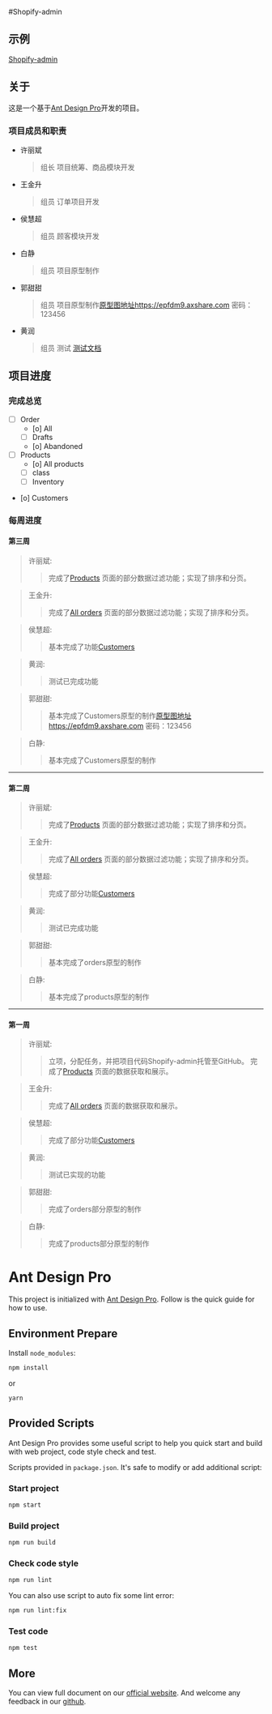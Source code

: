 #Shopify-admin

## 示例

[Shopify-admin](https://Xlbinger.github.io/shopify-admin/)

## 关于

这是一个基于[Ant Design Pro](https://pro.ant.design)开发的项目。

### 项目成员和职责

* 许丽斌
    > 组长
    > 项目统筹、商品模块开发
* 王金升
    >组员
    >订单项目开发
* 侯慧超
    >组员
    >顾客模块开发
* 白静
    >组员
    >项目原型制作
* 郭甜甜
    >组员
    >项目原型制作[原型图地址https://epfdm9.axshare.com](https://epfdm9.axshare.com)  密码：123456

* 黄润
    >组员
    >测试  [测试文档](https://github.com/Xlbinger/shopify-admin/blob/master/test.md)


## 项目进度

### 完成总览

 - [ ] Order
    - [o] All 
    - [ ] Drafts
    - [o] Abandoned
 - [ ] Products
    - [o] All products
    - [ ] class
    - [ ] Inventory
 - [o] Customers

### 每周进度

#### 第三周

>许丽斌:  
>   > 完成了[Products](https://Xlbinger.github.io/shopify-admin/#/products/)
>   > 页面的部分数据过滤功能；实现了排序和分页。


>王金升:  
>   > 完成了[All orders](https://Xlbinger.github.io/shopify-admin/#/order/)
>   > 页面的部分数据过滤功能；实现了排序和分页。

>侯慧超:  
>   >基本完成了功能[Customers](https://Xlbinger.github.io/shopify-admin/#/customers/)

>黄润:  
>   > 测试已完成功能

>郭甜甜:
>   > 基本完成了Customers原型的制作[原型图地址https://epfdm9.axshare.com](https://epfdm9.axshare.com)  密码：123456

>白静:  
>   > 基本完成了Customers原型的制作  

***

#### 第二周

>许丽斌:  
>   > 完成了[Products](https://Xlbinger.github.io/shopify-admin/#/products/)
>   > 页面的部分数据过滤功能；实现了排序和分页。


>王金升:  
>   > 完成了[All orders](https://Xlbinger.github.io/shopify-admin/#/order/)
>   > 页面的部分数据过滤功能；实现了排序和分页。

>侯慧超:  
>   >完成了部分功能[Customers](https://Xlbinger.github.io/shopify-admin/#/customers/)

>黄润:  
>   > 测试已完成功能

>郭甜甜:
>   > 基本完成了orders原型的制作

>白静:  
>   > 基本完成了products原型的制作  

***

#### 第一周

>许丽斌:  
>   > 立项，分配任务，并把项目代码Shopify-admin托管至GitHub。
>   >  完成了[Products](https://Xlbinger.github.io/shopify-admin/#/products/)
>   > 页面的数据获取和展示。  

>王金升:  
>   >完成了[All orders](https://Xlbinger.github.io/shopify-admin/#/order/)
>   > 页面的数据获取和展示。 

>侯慧超:  
>   >完成了部分功能[Customers](https://Xlbinger.github.io/shopify-admin/#/customers/)

>黄润:  
>   > 测试已实现的功能

>郭甜甜:  
>   > 完成了orders部分原型的制作

>白静:  
>   > 完成了products部分原型的制作


# Ant Design Pro

This project is initialized with [Ant Design Pro](https://pro.ant.design). Follow is the quick guide for how to use.

## Environment Prepare

Install `node_modules`:

```bash
npm install
```

or

```bash
yarn
```

## Provided Scripts

Ant Design Pro provides some useful script to help you quick start and build with web project, code style check and test.

Scripts provided in `package.json`. It's safe to modify or add additional script:

### Start project

```bash
npm start
```

### Build project

```bash
npm run build
```

### Check code style

```bash
npm run lint
```

You can also use script to auto fix some lint error:

```bash
npm run lint:fix
```

### Test code

```bash
npm test
```

## More

You can view full document on our [official website](https://pro.ant.design). And welcome any feedback in our [github](https://github.com/ant-design/ant-design-pro).
